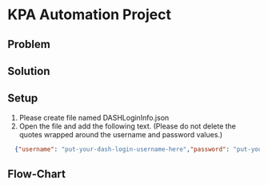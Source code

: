 # KPA Automation Project

## Problem

## Solution

## Setup

   1. Please create file named DASHLoginInfo.json
   2. Open the file and add the following text. (Please do not delete the quotes wrapped around the username and password values.)

```json
  {"username": "put-your-dash-login-username-here","password": "put-your-login-password-here"}
```

## Flow-Chart

